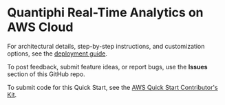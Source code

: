 # Quantiphi Real-Time Analytics on AWS Cloud

For architectural details, step-by-step instructions, and customization options, see the [deployment guide](https://...).

To post feedback, submit feature ideas, or report bugs, use the **Issues** section of this GitHub repo. 

To submit code for this Quick Start, see the [AWS Quick Start Contributor's Kit](https://aws-quickstart.github.io/).

